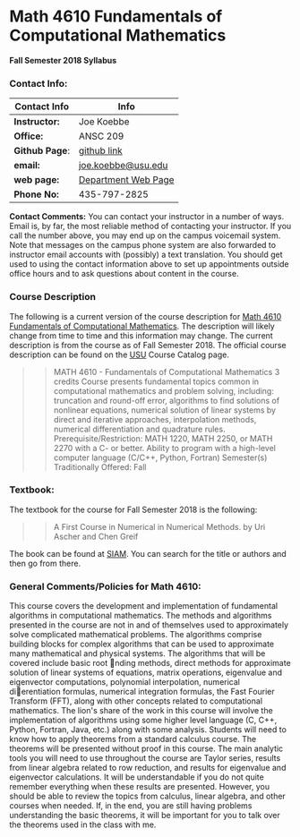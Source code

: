 # Math 4610 Fundamentals of Computational Mathematics

**Fall Semester 2018 Syllabus**

### Contact Info:

**Contact Info** | Info
---------------- | ----
**Instructor:** | Joe Koebbe
**Office:** | ANSC 209
**Github Page**: | [github link](https://jvkoebbe.github.io/math4610/main)
**email:** | [joe.koebbe@usu.edu](mailto:joe.koebbe@usu.edu)
**web page:** | [Department Web Page](http:www.math.usu.edu/~koebbe)
**Phone No:** | 435-797-2825

**Contact Comments:** You can contact your instructor in a number of ways. Email is, by far, the most reliable method of
contacting your instructor. If you call the number above, you may end up on the campus voicemail system. Note that messages on
the campus phone system are also forwarded to instructor email accounts with (possibly) a text translation. You should get used
to using the contact information above to set up appointments outside office hours and to ask questions about content in the
course.

### Course Description

The following is a current version of the course description for 
[Math 4610 Fundamentals of Computational Mathematics](https://jvkoebbe.github.io/math4610/main). The description will likely
change from time to time and this information may change. The current description is from the course as of Fall Semester 2018.
The official course description can be found on the [USU](http://www.usu.edu/) Course Catalog page.

>> MATH 4610 - Fundamentals of Computational Mathematics 3 credits Course presents fundamental topics common in computational
>> mathematics and problem solving, including: truncation and round-off error, algorithms to find solutions of nonlinear equations,
>> numerical solution of linear systems by direct and iterative approaches, interpolation methods, numerical differentiation and
>> quadrature rules. Prerequisite/Restriction: MATH 1220, MATH 2250, or MATH 2270 with a C- or better. Ability to program with a
>> high-level computer language (C/C++, Python, Fortran) Semester(s) Traditionally Offered: Fall

### Textbook:

The textbook for the course for Fall Semester 2018 is the following:

>> A First Course in Numerical in Numerical Methods. by Uri Ascher and Chen Greif

The book can be found at [SIAM](https://www.siam.org). You can search for the title or authors and then go from there.



### General Comments/Policies for Math 4610:

This course covers the development and implementation of fundamental algorithms in computational mathematics. The methods
and algorithms presented in the course are not in and of themselves used to approximately solve complicated mathematical 
problems. The algorithms comprise building blocks for complex algorithms that can be used to approximate many mathematical
and physical systems. The algorithms that will be covered include basic root nding methods, direct methods for approximate 
solution of linear systems of equations, matrix operations, eigenvalue and eigenvector computations, polynomial interpolation, 
numerical dierentiation formulas, numerical integration formulas, the Fast Fourier Transform (FFT), along with other concepts 
related to computational mathematics. The lion's share of the work in this course will involve the implementation of algorithms 
using some higher level language (C, C++, Python, Fortran, Java, etc.) along with some analysis. Students will need to know how 
to apply theorems from a standard calculus course. The theorems will be presented without proof in this course. The main 
analytic tools you will need to use throughout the course are Taylor series, results from linear algebra related to row 
reduction, and results for eigenvalue and eigenvector calculations. It will be understandable if you do not quite remember 
everything when these results are presented. However, you should be able to review the topics from calculus, linear algebra, and 
other courses when needed. If, in the end, you are still having problems understanding the basic theorems, it will be important 
for you to talk over the theorems used in the class with me.
